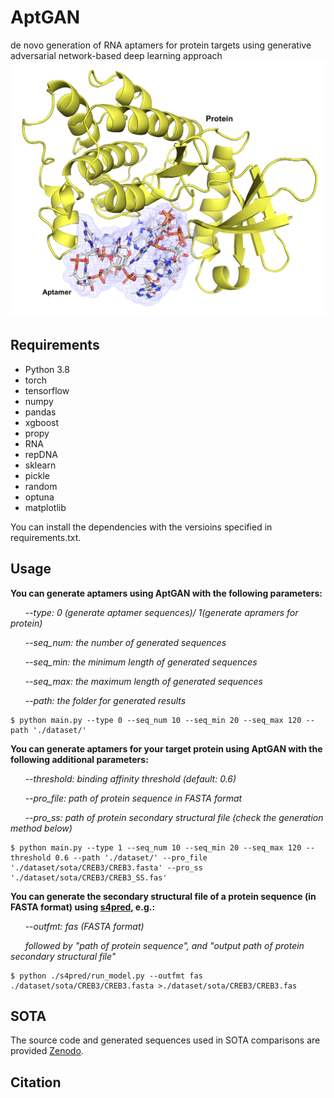 # AptGAN
de novo generation of RNA aptamers for protein targets using generative adversarial network-based deep learning approach
![title](title.png)

## Requirements
* Python 3.8
* torch
* tensorflow
* numpy
* pandas
* xgboost
* propy
* RNA
* repDNA
* sklearn
* pickle
* random
* optuna
* matplotlib

You can install the dependencies with the versioins specified in requirements.txt. 

## Usage
**You can generate aptamers using AptGAN with the following parameters:**

&nbsp;&nbsp;&nbsp;&nbsp;&nbsp;&nbsp;*--type: 0 (generate aptamer sequences)/ 1(generate apramers for protein)*

&nbsp;&nbsp;&nbsp;&nbsp;&nbsp;&nbsp;*--seq_num: the number of generated sequences*

&nbsp;&nbsp;&nbsp;&nbsp;&nbsp;&nbsp;*--seq_min: the minimum length of generated sequences*

&nbsp;&nbsp;&nbsp;&nbsp;&nbsp;&nbsp;*--seq_max: the maximum length of generated sequences*

&nbsp;&nbsp;&nbsp;&nbsp;&nbsp;&nbsp;*--path: the folder for generated results*

```
$ python main.py --type 0 --seq_num 10 --seq_min 20 --seq_max 120 --path './dataset/'
```

**You can generate aptamers for your target protein using AptGAN with the following additional parameters:**

&nbsp;&nbsp;&nbsp;&nbsp;&nbsp;&nbsp;*--threshold: binding affinity threshold (default: 0.6)*

&nbsp;&nbsp;&nbsp;&nbsp;&nbsp;&nbsp;*--pro_file: path of protein sequence in FASTA format*

&nbsp;&nbsp;&nbsp;&nbsp;&nbsp;&nbsp;*--pro_ss: path of protein secondary structural file (check the generation method below)*

```
$ python main.py --type 1 --seq_num 10 --seq_min 20 --seq_max 120 --threshold 0.6 --path './dataset/' --pro_file './dataset/sota/CREB3/CREB3.fasta' --pro_ss './dataset/sota/CREB3/CREB3_SS.fas'
```

**You can generate the secondary structural file of a protein sequence (in FASTA format) using [s4pred](https://github.com/psipred/s4pred), e.g.:**

&nbsp;&nbsp;&nbsp;&nbsp;&nbsp;&nbsp;*--outfmt: fas (FASTA format)*

&nbsp;&nbsp;&nbsp;&nbsp;&nbsp;&nbsp;*followed by "path of protein sequence", and "output path of protein secondary structural file"*

```
$ python ./s4pred/run_model.py --outfmt fas ./dataset/sota/CREB3/CREB3.fasta >./dataset/sota/CREB3/CREB3.fas
```



## SOTA
The source code and generated sequences used in SOTA comparisons are provided [Zenodo](https://zenodo.org/records/14862169).



## Citation


